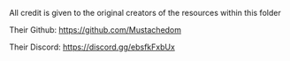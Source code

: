 All credit is given to the original creators of the resources within this folder

Their Github: https://github.com/Mustachedom

Their Discord: https://discord.gg/ebsfkFxbUx
